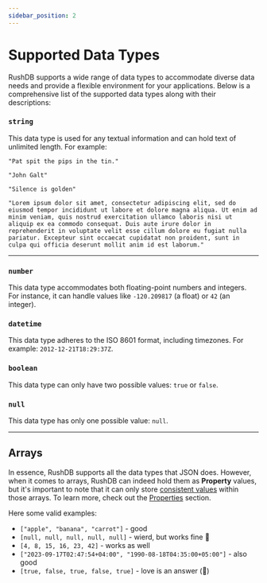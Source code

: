 ```yaml
---
sidebar_position: 2
---
```

# Supported Data Types

RushDB supports a wide range of data types to accommodate diverse data needs and provide a flexible environment for your applications. Below is a comprehensive list of the supported data types along with their descriptions:

### `string`
This data type is used for any textual information and can hold text of unlimited length. 
For example: 

`"Pat spit the pips in the tin."`

`"John Galt"`

`"Silence is golden"` 

`"Lorem ipsum dolor sit amet, consectetur adipiscing elit, sed do eiusmod tempor incididunt ut labore et dolore magna aliqua. Ut enim ad minim veniam, quis nostrud exercitation ullamco laboris nisi ut aliquip ex ea commodo consequat. Duis aute irure dolor in reprehenderit in voluptate velit esse cillum dolore eu fugiat nulla pariatur. Excepteur sint occaecat cupidatat non proident, sunt in culpa qui officia deserunt mollit anim id est laborum."`

---
### `number`
This data type accommodates both floating-point numbers and integers. For instance, it can handle values like 
`-120.209817` (a float) or `42` (an integer).

### `datetime`
This data type adheres to the ISO 8601 format, including timezones. For example: `2012-12-21T18:29:37Z`.

### `boolean`
This data type can only have two possible values: `true` or `false`.

### `null`
This data type has only one possible value: `null`.


---
## Arrays

In essence, RushDB supports all the data types that JSON does. However, when it comes to arrays, RushDB can indeed 
hold them as **Property** values, but it's important to note that it can only store <u>consistent values</u> within those 
arrays. To learn more, check out the [Properties](/advanced/properties) section.

Here some valid examples:
- `["apple", "banana", "carrot"]` - good
- `[null, null, null, null, null]` - wierd, but works fine 🤔
- `[4, 8, 15, 16, 23, 42]` - works as well
- `["2023-09-17T02:47:54+04:00", "1990-08-18T04:35:00+05:00"]` - also good
- `[true, false, true, false, true]` - love is an answer (🌼)

